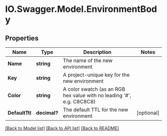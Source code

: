 # IO.Swagger.Model.EnvironmentBody
## Properties

Name | Type | Description | Notes
------------ | ------------- | ------------- | -------------
**Name** | **string** | The name of the new environment | 
**Key** | **string** | A project-unique key for the new environment | 
**Color** | **string** | A color swatch (as an RGB hex value with no leading &#39;#&#39;, e.g. C8C8C8) | 
**DefaultTtl** | **decimal?** | The default TTL for the new environment | [optional] 

[[Back to Model list]](../README.md#documentation-for-models) [[Back to API list]](../README.md#documentation-for-api-endpoints) [[Back to README]](../README.md)

